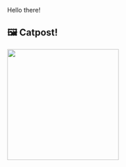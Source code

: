 Hello there!



## 🖼️ Catpost!

<sub>
    <img src="https://cdn2.thecatapi.com/images/n_1xW9cOS.png" height="256">
</sub>

